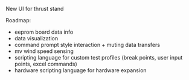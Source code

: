 New UI for thrust stand

Roadmap:
- eeprom board data info
- data visualization
- command prompt style interaction + muting data transfers
- mv wind speed sensing
- scripting language for custom test profiles (break points, user input points, excel commands)
- hardware scripting language for hardware expansion

